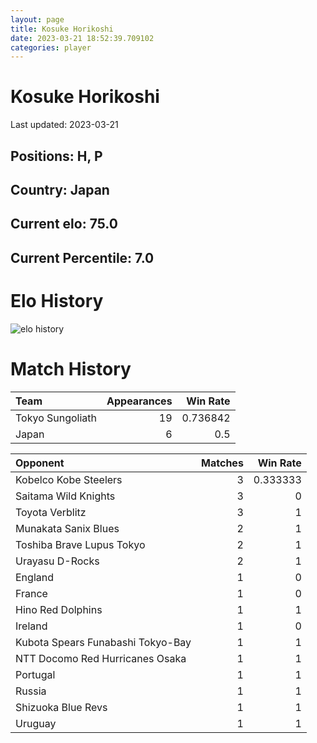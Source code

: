 ```yaml
---  
layout: page  
title: Kosuke Horikoshi  
date: 2023-03-21 18:52:39.709102  
categories: player  
---
```

# Kosuke Horikoshi


Last updated: 2023-03-21
## Positions: H, P

## Country: Japan

## Current elo: 75.0

## Current Percentile: 7.0

# Elo History


![elo history](history_KosukeHorikoshi.png)
# Match History


| Team             |   Appearances |   Win Rate |
|:-----------------|--------------:|-----------:|
| Tokyo Sungoliath |            19 |   0.736842 |
| Japan            |             6 |   0.5      |

| Opponent                          |   Matches |   Win Rate |
|:----------------------------------|----------:|-----------:|
| Kobelco Kobe Steelers             |         3 |   0.333333 |
| Saitama Wild Knights              |         3 |   0        |
| Toyota Verblitz                   |         3 |   1        |
| Munakata Sanix Blues              |         2 |   1        |
| Toshiba Brave Lupus Tokyo         |         2 |   1        |
| Urayasu D-Rocks                   |         2 |   1        |
| England                           |         1 |   0        |
| France                            |         1 |   0        |
| Hino Red Dolphins                 |         1 |   1        |
| Ireland                           |         1 |   0        |
| Kubota Spears Funabashi Tokyo-Bay |         1 |   1        |
| NTT Docomo Red Hurricanes Osaka   |         1 |   1        |
| Portugal                          |         1 |   1        |
| Russia                            |         1 |   1        |
| Shizuoka Blue Revs                |         1 |   1        |
| Uruguay                           |         1 |   1        |